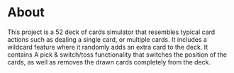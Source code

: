 # About
This project is a 52 deck of cards simulator that resembles typical card actions such as dealing a single card, or multiple cards. It includes a wildcard feature where it randomly adds an extra card to the deck. It contains A pick & switch/toss functionality that
switches the position of the cards, as well as removes the drawn cards completely from the deck.
